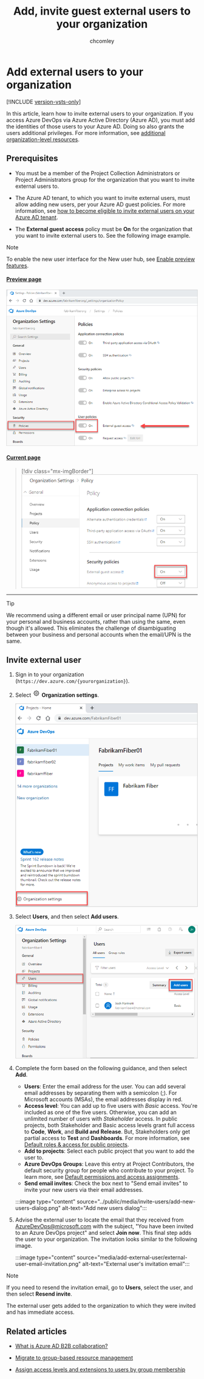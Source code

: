 ﻿---
title: Add, invite guest external users to your organization
titleSuffix: Azure DevOps Services
ms.custom: seodec18
description: Learn how to invite an external user or outside guest to your organization
ms.technology: devops-accounts
ms.assetid: ec935536-6a5e-4b62-adf2-4207a70440bd
ms.topic: conceptual
ms.author: chcomley
author: chcomley
ms.date: 04/03/2020
monikerRange: 'azure-devops'
---

# Add external users to your organization

[!INCLUDE [version-vsts-only](../../includes/version-vsts-only.md)]

In this article, learn how to invite external users to your organization. If you access Azure DevOps via Azure Active Directory (Azure AD), you must add the identities of those users to your Azure AD. Doing so also grants the users additional privileges. For more information, see [additional organization-level resources](resources-granted-to-project-members.md).

## Prerequisites

* You must be a member of the Project Collection Administrators or Project Administrators group for the organization that you want to invite external users to.

* The Azure AD tenant, to which you want to invite external users, must allow adding new users, per your Azure AD guest policies. For more information, see [how to become eligible to invite external users on your Azure AD tenant](/azure/active-directory/active-directory-b2b-delegate-invitations).

* The **External guest access** policy must be **On** for the organization that you want to invite external users to. See the following image example.

> [!NOTE]   
> To enable the new user interface for the New user hub, see [Enable preview features](../../project/navigation/preview-features.md).

#### [Preview page](#tab/preview-page) 

   ![External guest access turned on](media/add-external-user/guest-access-preview.png)

#### [Current page](#tab/current-page)

   >[!div class="mx-imgBorder"]
   >![External guest access](media/add-external-user/guest-access.png)

* * *

> [!TIP]
> We recommend using a different email or user principal name (UPN) for your personal and business accounts, rather than using the same, even though it's allowed. This eliminates the challenge of disambiguating between your business and personal accounts when the email/UPN is the same.

## Invite external user

1. Sign in to your organization (```https://dev.azure.com/{yourorganization}```).

2. Select ![gear icon](../../media/icons/gear-icon.png) **Organization settings**.

   ![Open Organization settings](../../media/settings/open-admin-settings-vert.png)

3. Select **Users**, and then select **Add users**.
   
   ![Select the Users tab, and then select Add users](../../media/add-new-users.png)

4. Complete the form based on the following guidance, and then select **Add**.

    - **Users**: Enter the email address for the user. You can add several email addresses by separating them with a semicolon (;). For Microsoft accounts (MSAs), the email addresses display in red.
    - **Access level**: You can add up to five users with *Basic* access. You're included as one of the five users. Otherwise, you can add an unlimited number of users with *Stakeholder* access. In public projects, both Stakeholder and Basic access levels grant full access to **Code**, **Work**, and **Build and Release**. But, Stakeholders only get partial access to **Test** and **Dashboards**. For more information, see [Default roles & access for public projects](../public/default-roles-access-public.md).
    - **Add to projects**: Select each public project that you want to add the user to.  
    - **Azure DevOps Groups**: Leave this entry at Project Contributors, the default security group for people who contribute to your project. To learn more, see [Default permissions and access assignments](../security/permissions-access.md).
    - **Send email invites**: Check the box next to "Send email invites" to invite your new users via their email addresses.

    :::image type="content" source="../public/media/invite-users/add-new-users-dialog.png" alt-text="Add new users dialog":::

5. Advise the external user to locate the email that they received from AzureDevOps@microsoft.com with the subject, "You have been invited to an Azure DevOps project" and select **Join now**. This final step adds the user to your organization. The invitation looks similar to the following image.

    :::image type="content" source="media/add-external-user/external-user-email-invitation.png" alt-text="External user's invitation email":::

>[!Note]
>If you need to resend the invitation email, go to **Users**, select the user, and then select **Resend invite**.

The external user gets added to the organization to which they were invited and has immediate access.

## Related articles

* [What is Azure AD B2B collaboration?](/azure/active-directory/active-directory-b2b-what-is-azure-ad-b2b)

* [Migrate to group-based resource management](migrate-to-group-based-resource-management-in-VSTS.md)

* [Assign access levels and extensions to users by group membership](assign-access-levels-and-extensions-by-group-membership.md)


